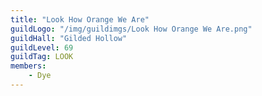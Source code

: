 ```yaml
---
title: "Look How Orange We Are"
guildLogo: "/img/guildimgs/Look How Orange We Are.png"
guildHall: "Gilded Hollow"
guildLevel: 69
guildTag: LOOK
members:
    - Dye
---
```


